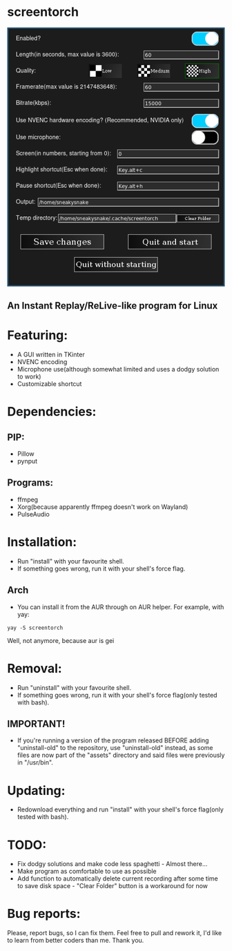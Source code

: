 # screentorch
![](assets/demo.png)
## An Instant Replay/ReLive-like program for Linux

# Featuring:
- A GUI written in TKinter
- NVENC encoding
- Microphone use(although somewhat limited and uses a dodgy solution to work)
- Customizable shortcut

# Dependencies:
## PIP:
- Pillow
- pynput
## Programs:
- ffmpeg
- Xorg(because apparently ffmpeg doesn't work on Wayland)
- PulseAudio

# Installation:
- Run "install" with your favourite shell.
- If something goes wrong, run it with your shell's force flag.
## Arch
- You can install it from the AUR through on AUR helper. For example, with yay:
```
yay -S screentorch
```
Well, not anymore, because aur is gei

# Removal:
- Run "uninstall" with your favourite shell.
- If something goes wrong, run it with your shell's force flag(only tested with bash).
## IMPORTANT!
- If you're running a version of the program released BEFORE adding "uninstall-old" to the repository, use "uninstall-old" instead, as some files are now part of the "assets" directory and said files were previously in "/usr/bin".

# Updating:
- Redownload everything and run "install" with your shell's force flag(only tested with bash).

# TODO:
- Fix dodgy solutions and make code less spaghetti - Almost there...
- Make program as comfortable to use as possible
- Add function to automatically delete current recording after some time to save disk space - "Clear Folder" button is a workaround for now

# Bug reports:
Please, report bugs, so I can fix them. Feel free to pull and rework it, I'd like to learn from better coders than me. Thank you.

